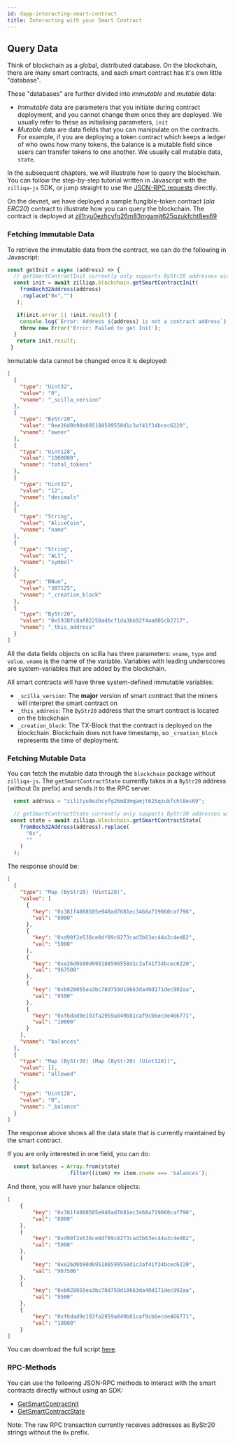 ```yaml
---
id: dapp-interacting-smart-contract
title: Interacting with your Smart Contract
---
```


## Query Data

Think of blockchain as a global, distributed database. On the blockchain, there are many smart contracts, and each smart contract has it's own little "database".

These "databases" are further divided into _immutable_ and _mutable_ data:

* _Immutable_ data are parameters that you initiate during contract deployment, and you cannot change them once they are deployed. We usually refer to these as initialising parameters, `init`
* _Mutable_ data are data fields that you can manipulate on the contracts. For example, if you are deploying a token contract which keeps a ledger of who owns how many tokens, the balance is a mutable field since users can transfer tokens to one another. We usually call mutable data, `state`.

In the subsequent chapters, we will illustrate how to query the blockchain. You can follow the step-by-step tutorial written in Javascript with the `zilliqa-js` SDK, or jump straight to use the [JSON-RPC requests](#RPC-Methods) directly.

On the devnet, we have deployed a sample fungible-token contract (_ala ERC20_) contract to illustrate how you can query the blockchain. The contract is deployed at [zil1tyu0ezhcyfg26m83mgamjt625qzukfcht8es69](https://viewblock.io/zilliqa/address/zil1tyu0ezhcyfg26m83mgamjt625qzukfcht8es69?network=testnet&tab=code)

### Fetching Immutable Data

To retrieve the immutable data from the contract, we can do the following in Javascript:

```javascript
const getInit = async (address) => {
  // getSmartContractInit currently only supports ByStr20 addresses without 0x prefix
  const init = await zilliqa.blockchain.getSmartContractInit(
    fromBech32Address(address)
    .replace("0x","")
   );

   if(init.error || !init.result) {
    console.log(`Error: Address ${address} is not a contract address`);
    throw new Error('Error: Failed to get Init');
  }
   return init.result;
 }
```

Immutable data cannot be changed once it is deployed:

```json
[
  {
    "type": "Uint32",
    "value": "0",
    "vname": "_scilla_version"
  },
  {
    "type": "ByStr20",
    "value": "0xe26d0b90d695188599558d1c3af41f34bcec6220",
    "vname": "owner"
  },
  {
    "type": "Uint128",
    "value": "1000000",
    "vname": "total_tokens"
  },
  {
    "type": "Uint32",
    "value": "12",
    "vname": "decimals"
  },
  {
    "type": "String",
    "value": "AliceCoin",
    "vname": "name"
  },
  {
    "type": "String",
    "value": "ALI",
    "vname": "symbol"
  },
  {
    "type": "BNum",
    "value": "387125",
    "vname": "_creation_block"
  },
  {
    "type": "ByStr20",
    "value": "0x5938fc8af82250ad6cf1da3bb92f4aa005cb2717",
    "vname": "_this_address"
  }
]
```

All the data fields objects on scilla has three parameters: `vname`, `type` and `value`. `vname` is the name of the variable. Variables with leading underscores are system-variables that are added by the blockchain.

All smart contracts will have three system-defined immutable variables:

* `_scilla_version`: The __major__ version of smart contract that the miners will interpret the smart contract on
* `_this_address`: The `ByStr20` address that the smart contract is located on the blockchain
* `_creation_block`: The TX-Block that the contract is deployed on the blockchain. Blockchain does not have timestamp, so `_creation_block` represents the time of deployment.

### Fetching Mutable Data

You can fetch the mutable data through the `blockchain` package without `zilliqa-js`. The `getSmartContractState` currently takes in a `ByStr20` address (without 0x prefix) and sends it to the RPC server.

```javascript
  const address = "zil1tyu0ezhcyfg26m83mgamjt625qzukfcht8es69";

  // getSmartContractState currently only supports ByStr20 addresses without 0x prefix
 const state = await zilliqa.blockchain.getSmartContractState(
    fromBech32Address(address).replace(
      "0x",
      ""
    )
  );
```

The response should be:

```json
[
  {
    "type": "Map (ByStr20) (Uint128)",
    "value": [
      {
        "key": "0x381f4008505e940ad7681ec3468a719060caf796",
        "val": "8000"
      },
      {
        "key": "0xd90f2e538ce0df89c8273cad3b63ec44a3c4ed82",
        "val": "5000"
      },
      {
        "key": "0xe26d0b90d695188599558d1c3af41f34bcec6220",
        "val": "967500"
      },
      {
        "key": "0xb028055ea3bc78d759d10663da40d171dec992aa",
        "val": "9500"
      },
      {
        "key": "0xf6dad9e193fa2959a849b81caf9cb6ecde466771",
        "val": "10000"
      }
    ],
    "vname": "balances"
  },
  {
    "type": "Map (ByStr20) (Map (ByStr20) (Uint128))",
    "value": [],
    "vname": "allowed"
  },
  {
    "type": "Uint128",
    "value": "0",
    "vname": "_balance"
  }
]
```

The response above shows all the data state that is currently maintained by the smart contract.

If you are only interested in one field, you can do:

```javascript
  const balances = Array.from(state)
                   .filter((item) => item.vname === 'balances');
```

And there, you will have your balance objects:

```json
[
    {
        "key": "0x381f4008505e940ad7681ec3468a719060caf796",
        "val": "8000"
    },
    {
        "key": "0xd90f2e538ce0df89c8273cad3b63ec44a3c4ed82",
        "val": "5000"
    },
    {
        "key": "0xe26d0b90d695188599558d1c3af41f34bcec6220",
        "val": "967500"
    },
    {
        "key": "0xb028055ea3bc78d759d10663da40d171dec992aa",
        "val": "9500"
    },
    {
        "key": "0xf6dad9e193fa2959a849b81caf9cb6ecde466771",
        "val": "10000"
    }
]
```

You can download the full script [here](https://github.com/Zilliqa/dev-portal/tree/master/examples/dapp/query-data.js).

### RPC-Methods

You can use the following JSON-RPC methods to interact with the smart contracts directly without using an SDK:

* [GetSmartContractInit](https://apidocs.zilliqa.com/#getsmartcontractinit)
* [GetSmartContractState](https://apidocs.zilliqa.com/#getsmartcontractstate)

Note: The raw RPC transaction currently receives addresses as ByStr20 strings without the `0x` prefix.
